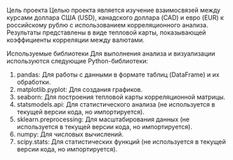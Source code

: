 Цель проекта
Целью проекта является изучение взаимосвязей между курсами доллара США (USD), канадского доллара (CAD) и евро (EUR) к российскому рублю с использованием корреляционного анализа. Результаты представлены в виде тепловой карты, показывающей коэффициенты корреляции между валютами.

Используемые библиотеки
Для выполнения анализа и визуализации используются следующие Python-библиотеки:

1. pandas: Для работы с данными в формате таблиц (DataFrame) и их обработки.
2. matplotlib.pyplot: Для создания графиков.
3. seaborn: Для построения тепловой карты корреляционной матрицы.
4. statsmodels.api: Для статистического анализа (не используется в текущей версии кода, но импортируется).
5. sklearn.preprocessing: Для масштабирования данных (не используется в текущей версии кода, но импортируется).
6. numpy: Для числовых вычислений.
7. scipy.stats: Для статистических функций (не используется в текущей версии кода, но импортируется).
